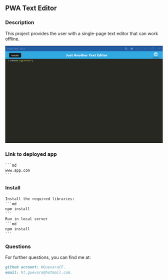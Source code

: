 ## PWA Text Editor

### Description

This project provides the user with a single-page text editor that can work offline.

![link](/textEditor.png)


### Link to deployed app
    ```md
    www.app.com
    ```

### Install

    Install the required libraries:
    ```md
    npm install
    ```
    Run in local server
    ```md
    npm install
    ```

### Questions

For further questions, you can find me at:
```md
github account: HGuevaraCF.
email: ht.guevara@hotmail.com.
```